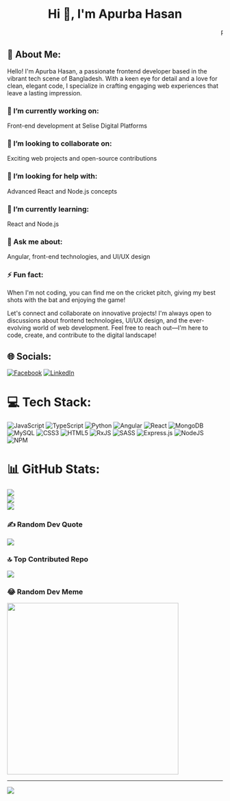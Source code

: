 <h1 align="center">Hi 👋, I'm Apurba Hasan</h1>

<p align="center">
  <marquee align="left">Passionate frontend developer based in Bangladesh, crafting engaging web experiences and bringing ideas to life!</marquee>
</p>

## 💫 About Me:

Hello! I'm Apurba Hasan, a passionate frontend developer based in the vibrant tech scene of Bangladesh. With a keen eye for detail and a love for clean, elegant code, I specialize in crafting engaging web experiences that leave a lasting impression.

### 🔭 I’m currently working on:
Front-end development at Selise Digital Platforms

### 👯 I’m looking to collaborate on:
Exciting web projects and open-source contributions

### 🤝 I’m looking for help with:
Advanced React and Node.js concepts

### 🌱 I’m currently learning:
React and Node.js

### 💬 Ask me about:
Angular, front-end technologies, and UI/UX design

### ⚡ Fun fact:
When I'm not coding, you can find me on the cricket pitch, giving my best shots with the bat and enjoying the game!

Let's connect and collaborate on innovative projects! I'm always open to discussions about frontend technologies, UI/UX design, and the ever-evolving world of web development. Feel free to reach out—I'm here to code, create, and contribute to the digital landscape!



## 🌐 Socials:
[![Facebook](https://img.shields.io/badge/Facebook-%231877F2.svg?logo=Facebook&logoColor=white)](https://facebook.com/https://www.facebook.com/apurbahasancse) [![LinkedIn](https://img.shields.io/badge/LinkedIn-%230077B5.svg?logo=linkedin&logoColor=white)](https://linkedin.com/in/https://www.linkedin.com/in/apurba-hasan-b37138156) 

# 💻 Tech Stack:
![JavaScript](https://img.shields.io/badge/javascript-%23323330.svg?style=for-the-badge&logo=javascript&logoColor=%23F7DF1E) ![TypeScript](https://img.shields.io/badge/typescript-%23007ACC.svg?style=for-the-badge&logo=typescript&logoColor=white) ![Python](https://img.shields.io/badge/python-3670A0?style=for-the-badge&logo=python&logoColor=ffdd54) ![Angular](https://img.shields.io/badge/angular-%23DD0031.svg?style=for-the-badge&logo=angular&logoColor=white) ![React](https://img.shields.io/badge/react-%2320232a.svg?style=for-the-badge&logo=react&logoColor=%2361DAFB) ![MongoDB](https://img.shields.io/badge/MongoDB-%234ea94b.svg?style=for-the-badge&logo=mongodb&logoColor=white) ![MySQL](https://img.shields.io/badge/mysql-%2300000f.svg?style=for-the-badge&logo=mysql&logoColor=white) ![CSS3](https://img.shields.io/badge/css3-%231572B6.svg?style=for-the-badge&logo=css3&logoColor=white) ![HTML5](https://img.shields.io/badge/html5-%23E34F26.svg?style=for-the-badge&logo=html5&logoColor=white) ![RxJS](https://img.shields.io/badge/rxjs-%23B7178C.svg?style=for-the-badge&logo=reactivex&logoColor=white) ![SASS](https://img.shields.io/badge/SASS-hotpink.svg?style=for-the-badge&logo=SASS&logoColor=white) ![Express.js](https://img.shields.io/badge/express.js-%23404d59.svg?style=for-the-badge&logo=express&logoColor=%2361DAFB) ![NodeJS](https://img.shields.io/badge/node.js-6DA55F?style=for-the-badge&logo=node.js&logoColor=white) ![NPM](https://img.shields.io/badge/NPM-%23CB3837.svg?style=for-the-badge&logo=npm&logoColor=white)
# 📊 GitHub Stats:
![](https://github-readme-stats.vercel.app/api?username=apurbahasan1994&theme=dark&hide_border=false&include_all_commits=false&count_private=false)<br/>
![](https://github-readme-streak-stats.herokuapp.com/?user=apurbahasan1994&theme=dark&hide_border=false)<br/>
![](https://github-readme-stats.vercel.app/api/top-langs/?username=apurbahasan1994&theme=dark&hide_border=false&include_all_commits=false&count_private=false&layout=compact)

### ✍️ Random Dev Quote
![](https://quotes-github-readme.vercel.app/api?type=horizontal&theme=radical)

### 🔝 Top Contributed Repo
![](https://github-contributor-stats.vercel.app/api?username=apurbahasan1994&limit=5&theme=dark&combine_all_yearly_contributions=true)

### 😂 Random Dev Meme
<img src='https://randommeme-five.vercel.app/' style="height: 400px;"/>

---
[![](https://visitcount.itsvg.in/api?id=apurbahasan1994&icon=0&color=8)](https://visitcount.itsvg.in)

<!-- Proudly created with GPRM ( https://gprm.itsvg.in ) -->
